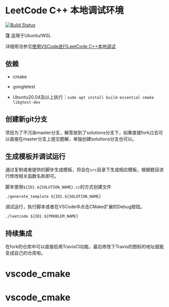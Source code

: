 # LeetCode C++ 本地调试环境

[![Build Status](https://travis-ci.com/Pokerpoke/LeetCode.svg?branch=master)](https://travis-ci.com/Pokerpoke/LeetCode)

**注** 适用于Ubuntu/WSL

详细用法参见[使用VSCode进行LeetCode C++本地调试](https://github.com/Pokerpoke/LeetCode/blob/master/doc/%E4%BD%BF%E7%94%A8VSCode%E8%BF%9B%E8%A1%8CLeetCode%20C%2B%2B%E6%9C%AC%E5%9C%B0%E8%B0%83%E8%AF%95.md)

## 依赖

- cmake
- googletest

- Ubuntu20.04及以上执行：`sudo apt install build-essential cmake libgtest-dev`

## 创建新git分支

项目为了不污染master分支，解答放到了solutions分支下，如果直接fork过去可以直接在master分支上提交题解，单独创建solutions分支也可以。

## 生成模板并调试运行

通过复制或者提供的脚步生成模板，将会在`src`目录下生成相应模板，根据题目进行修改相关函数名称即可。

脚本使用`${ID}.${SOLUTION_NAME}.cc`的方式创建文件

```shell
./generate_template ${ID}.${SOLUTION_NAME}
```

调试运行，执行脚本或者在VSCode中点击CMake扩展的Debug按钮。

```shell
./leetcode ${ID}.${PROBLEM_NAME}
```

## 持续集成

在fork的仓库中可以直接启用TravisCI功能，最后修改下Travis的图标的地址就能变成自己的仓库啦。
# vscode_cmake
# vscode_cmake
